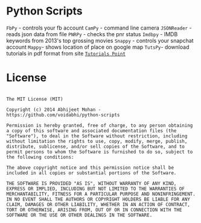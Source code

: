 Python Scripts
===============

`FbPy` - controls your fb account
`CamPy` - command line camera
`JSONReader` - reads json data from file
`PNRPy` - checks the pnr status
`Imdbpy` - IMDB keywords from 2013's top grossing movies
`Snappy` - controls your snapchat account
`Mappy`-  shows location of place on google map
`TutsPy`- download tutorials in pdf format from site [`Tutorials Point`](http://www.tutorialspoint.com)

License
==============

```

The MIT License (MIT)

Copyright (c) 2014 Abhijeet Mohan - https://github.com/voidabhi/python-scripts

Permission is hereby granted, free of charge, to any person obtaining a copy of this software and associated documentation files (the "Software"), to deal in the Software without restriction, including without limitation the rights to use, copy, modify, merge, publish, distribute, sublicense, and/or sell copies of the Software, and to permit persons to whom the Software is furnished to do so, subject to the following conditions:

The above copyright notice and this permission notice shall be included in all copies or substantial portions of the Software.

THE SOFTWARE IS PROVIDED "AS IS", WITHOUT WARRANTY OF ANY KIND, EXPRESS OR IMPLIED, INCLUDING BUT NOT LIMITED TO THE WARRANTIES OF MERCHANTABILITY, FITNESS FOR A PARTICULAR PURPOSE AND NONINFRINGEMENT. IN NO EVENT SHALL THE AUTHORS OR COPYRIGHT HOLDERS BE LIABLE FOR ANY CLAIM, DAMAGES OR OTHER LIABILITY, WHETHER IN AN ACTION OF CONTRACT, TORT OR OTHERWISE, ARISING FROM, OUT OF OR IN CONNECTION WITH THE SOFTWARE OR THE USE OR OTHER DEALINGS IN THE SOFTWARE.

```
